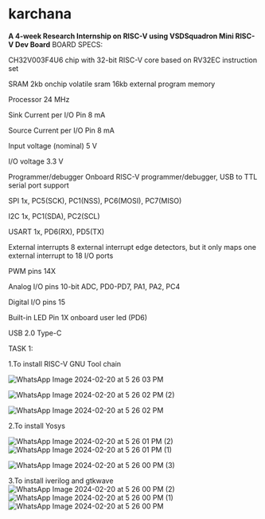 # karchana
**A 4-week Research Internship on RISC-V using VSDSquadron Mini RISC-V Dev Board**
BOARD SPECS:</p>

CH32V003F4U6 chip with 32-bit RISC-V core based on RV32EC instruction set</p>
SRAM 2kb onchip volatile sram 16kb external program memory</p>
Processor 24 MHz</p>
Sink Current per I/O Pin 8 mA</p>
Source Current per I/O Pin 8 mA</p>
Input voltage (nominal) 5 V</p>
I/O voltage 3.3 V</p>
Programmer/debugger Onboard RISC-V programmer/debugger, USB to TTL serial port support</p>
SPI 1x, PC5(SCK), PC1(NSS), PC6(MOSI), PC7(MISO)</p>
I2C 1x, PC1(SDA), PC2(SCL)</p>
USART 1x, PD6(RX), PD5(TX)</p>
External interrupts 8 external interrupt edge detectors, but it only maps one external interrupt to 18 I/O ports</p>
PWM pins 14X</p>
Analog I/O pins 10-bit ADC, PD0-PD7, PA1, PA2, PC4</p>
Digital I/O pins 15</p>
Built-in LED Pin 1X onboard user led (PD6)</p>
USB 2.0 Type-C</p>
TASK 1:</p>
1.To install RISC-V GNU Tool chain </p>
![WhatsApp Image 2024-02-20 at 5 26 03 PM](https://github.com/Archanakattii/karchana/assets/160317292/2a265643-d661-4a6a-babf-23f62a907f10)


![WhatsApp Image 2024-02-20 at 5 26 02 PM (2)](https://github.com/Archanakattii/karchana/assets/160317292/5f7e8e8f-57b3-4915-8b6a-d265b292d2c9)


![WhatsApp Image 2024-02-20 at 5 26 02 PM](https://github.com/Archanakattii/karchana/assets/160317292/f4369646-3762-4821-998e-ca4f17e5008e)

2.To install Yosys</p>
![WhatsApp Image 2024-02-20 at 5 26 01 PM (2)](https://github.com/Archanakattii/karchana/assets/160317292/74db1bcc-b5b5-4c90-8f0e-b6f4acc77c3d)
![WhatsApp Image 2024-02-20 at 5 26 01 PM (1)](https://github.com/Archanakattii/karchana/assets/160317292/5e37c28e-a048-4d18-b1f4-53fe4edf3375)

![WhatsApp Image 2024-02-20 at 5 26 00 PM (3)](https://github.com/Archanakattii/karchana/assets/160317292/3a2c62e6-c728-45d9-93d7-e9ed310b2232)


3.To install iverilog and gtkwave
![WhatsApp Image 2024-02-20 at 5 26 00 PM (2)](https://github.com/Archanakattii/karchana/assets/160317292/274ffcf3-ea84-467c-b80a-9ea3d72c3955)
![WhatsApp Image 2024-02-20 at 5 26 00 PM (1)](https://github.com/Archanakattii/karchana/assets/160317292/327420c5-1fb8-4f5d-be1d-b1e6f13b5cac)
![WhatsApp Image 2024-02-20 at 5 26 00 PM](https://github.com/Archanakattii/karchana/assets/160317292/a4ce0873-5d00-4c5a-bd59-b28e64ddceb3)
